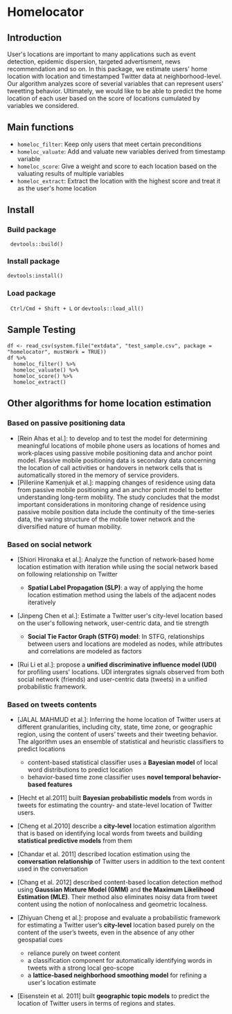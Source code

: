 # Homelocator
## Introduction
User's locations are important to many applications such as event detection, epidemic dispersion, targeted advertisment, news recommendation and so on. In this package, we estimate users' home location with location and timestamped Twitter data at neighborhood-level. Our algorithm analyzes score of severial variables that can represent users' tweetting behavior. Ultimately, we would like to be able to predict the home location of each user based on the score of locations cumulated by variables we considered. 

## Main functions 
- `homeloc_filter`: Keep only users that meet certain preconditions
- `homeloc_valuate`: Add and valuate new variables derived from timestamp variable   
- `homeloc_score`: Give a weight and score to each location based on the valuating results of multiple variables
- `homeloc_extract`: Extract the location with the highest score and treat it as the user's home location

## Install
### Build package 
``` devtools::build()```

### Install package 
```devtools:install()```

### Load package 
``` Ctrl/Cmd + Shift + L``` or ```devtools::load_all()```

## Sample Testing
```{r}
df <- read_csv(system.file("extdata", "test_sample.csv", package = "homelocator", mustWork = TRUE)) 
df %>% 
  homeloc_filter() %>% 
  homeloc_valuate() %>% 
  homeloc_score() %>% 
  homeloc_extract()
```

## Other algorithms for home location estimation
### Based on passive positioning data
- [Rein Ahas et al.]: to develop and to test the model for determining meaningful locations of mobile phone users as locations of homes and work-places using passive mobile positioning data and anchor point model. Passive mobile positioning data is secondary data concerning the location of call activities or handovers in network cells that is automatically stored in the memory of service providers.
- [Pilleriine Kamenjuk et al.]: mapping changes of residence using data from passive mobile positioning and an anchor point model to better understanding long-term mobility. The study concludes that the modst important considerations in monitoring change of residence using passive mobile position data include the continuity of the time-series data, the varing structure of the mobile tower network and the diversified nature of human mobility. 

### Based on social network 
- [Shiori Hironaka et al.]: Analyze the function of network-based home location estimation with iteration while using the social network based on following relationship on Twitter
  - **Spatial Label Propagation (SLP)**: a way of applying the home location estimation method using the labels of the adjacent nodes iteratively
  
- [Jinpeng Chen et al.]: Estimate a Twitter user's city-level location based on the user's following network, user-centric data, and tie strength
  - **Social Tie Factor Graph (STFG) model**: In STFG, relationships between users and locations are modeled as nodes, while attributes and correlations are modeled as factors
  
- [Rui Li et al.]: propose a **unified discriminative influence model (UDI)** for profiling users' locations. UDI intergrates signals observed from both social network (friends) and user-centric data (tweets) in a unified probabilistic framework. 


### Based on tweets contents 
- [JALAL MAHMUD et al.]: Inferring the home location of Twitter users at different granularities, including city, state, time zone, or geographic region, using the content of users’ tweets and their tweeting behavior. The algorithm uses an ensemble of statistical and heuristic classifiers to predict locations
  - content-based statistical classifier uses a **Bayesian model** of local word distributions to predict location
  - behavior-based time zone classifier uses **novel temporal behavior-based features** 

- [Hecht et al.2011] built **Bayesian probabilistic models** from words in tweets for estimating the country- and state-level location of Twitter users.

- [Cheng et al.2010] describe a **city-level** location estimation algorithm that is based on identifying local words from tweets and building **statistical predictive models** from them 

- [Chandar et al. 2011] described location estimation using the **conversation relationship** of Twitter users in addition to the text content used in the conversation

- [Chang et al. 2012] described content-based location detection method using **Gaussian Mixture Model (GMM)** and **the Maximum Likelihood Estimation (MLE)**. Their method also eliminates noisy data from tweet content using the notion of nonlocalness and geometric localness.

- [Zhiyuan Cheng et al.]: propose and evaluate a probabilistic framework for estimating a Twitter user’s **city-level** location based purely on the content of the user’s tweets, even in the absence of any other geospatial cues
  - reliance purely on tweet content
  - a classification component for automatically identifying words in tweets with a strong local geo-scope
  - a **lattice-based neighborhood smoothing model** for refining a user's location estimate 
  
- [Eisenstein et al. 2011] built **geographic topic models** to predict the location of Twitter users in terms of regions and states.











